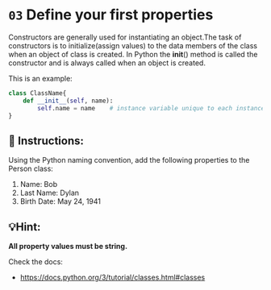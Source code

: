 # `03` Define your first properties
Constructors are generally used for instantiating an object.The task of constructors is to initialize(assign values)
to the data members of the class when an object of class is created.
In Python the __init__() method is called the constructor and is always called when an object is created.

This is an example:

```Python
class ClassName{
    def __init__(self, name):
        self.name = name    # instance variable unique to each instance
}

```

## 📝 Instructions:
Using the Python naming convention, add the following properties to the Person class:

1. Name: Bob
2. Last Name: Dylan
3. Birth Date: May 24, 1941


## 💡Hint:
**All property values must be string.**



Check the docs:
- https://docs.python.org/3/tutorial/classes.html#classes